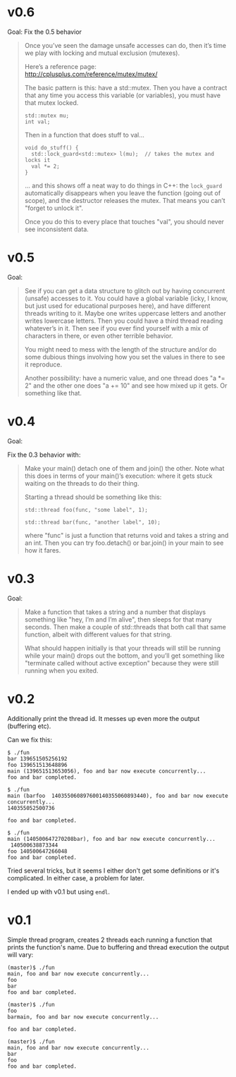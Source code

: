 v0.6
====

Goal: Fix the 0.5 behavior

> Once you’ve seen the damage unsafe accesses can do, then it’s time we play with locking and mutual exclusion (mutexes).
>
> Here’s a reference page: http://cplusplus.com/reference/mutex/mutex/
>
> The basic pattern is this: have a std::mutex.  Then you have a contract that any time you access this variable (or variables), you must have that mutex locked.
>
> ```
> std::mutex mu;
> int val;
> ```
>
> Then in a function that does stuff to val…
>
> ```
> void do_stuff() {
>   std::lock_guard<std::mutex> l(mu);  // takes the mutex and locks it
>   val *= 2;
> }
> ```
>
> ... and this shows off a neat way to do things in C++: the `lock_guard` automatically disappears when you leave the function (going out of scope), and the destructor releases the mutex.  That means you can’t "forget to unlock it".
>
> Once you do this to every place that touches "val", you should never see inconsistent data.

v0.5
====
Goal:

> See if you can get a data structure to glitch out by having concurrent (unsafe) accesses to it.  You could have a global variable (icky, I know, but just used for educational purposes here), and have different threads writing to it.  Maybe one writes uppercase letters and another writes lowercase letters.  Then you could have a third thread reading whatever’s in it.  Then see if you ever find yourself with a mix of characters in there, or even other terrible behavior.
>
> You might need to mess with the length of the structure and/or do some dubious things involving how you set the values in there to see it reproduce.
>
> Another possibility: have a numeric value, and one thread does "a *= 2" and the other one does "a += 10" and see how mixed up it gets.  Or something like that.



v0.4
====

Goal:

Fix the 0.3 behavior with:

> Make your main() detach one of them and join() the other.  Note what this does in terms of your main()’s execution: where it gets stuck waiting on the threads to do their thing.
>
> Starting a thread should be something like this:
> 
> `std::thread foo(func, "some label", 1);`
>
> `std::thread bar(func, "another label", 10);`
>
> where "func" is just a function that returns void and takes a string and an int. Then you can try foo.detach() or bar.join() in your main to see how it fares.

v0.3
====

Goal:

> Make a function that takes a string and a number that displays something like "hey, I’m <string> and I’m alive", then sleeps for that many seconds.  Then make a couple of std::threads that both call that same function, albeit with different values for that string.
>
> What should happen initially is that your threads will still be running while your main() drops out the bottom, and you’ll get something like "terminate called without active exception" because they were still running when you exited.

v0.2
====
Additionally print the thread id. It messes up even more the output (buffering etc).

Can we fix this:
```
$ ./fun
bar 139651505256192
foo 139651513648896
main (139651513653056), foo and bar now execute concurrently...
foo and bar completed.

$ ./fun
main (barfoo  140355060897600140355060893440), foo and bar now execute concurrently...
140355052500736

foo and bar completed.

$ ./fun
main (140500647270208bar), foo and bar now execute concurrently...
 140500638873344
foo 140500647266048
foo and bar completed.
```

Tried several tricks, but it seems I either don't get some definitions or it's complicated. In either case, a problem for later.

I ended up with v0.1 but using `endl`.

v0.1
====

Simple thread program, creates 2 threads each running a function that prints the function's name. Due to buffering and thread execution the output will vary:

```
(master)$ ./fun 
main, foo and bar now execute concurrently...
foo
bar
foo and bar completed.

(master)$ ./fun 
foo
barmain, foo and bar now execute concurrently...

foo and bar completed.

(master)$ ./fun 
main, foo and bar now execute concurrently...
bar
foo
foo and bar completed.
```